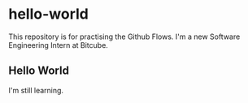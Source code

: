 # hello-world
This repository is for practising the Github Flows.
I'm a new Software Engineering Intern at Bitcube.

## Hello World
I'm still learning.
